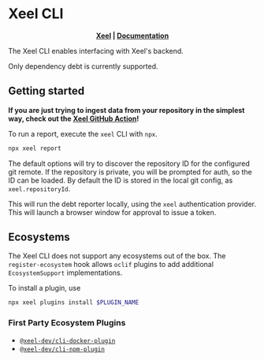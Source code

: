 # Xeel CLI

<div style="text-align: center;">
  <strong>
    <a href="https://xeel.dev">Xeel</a>
     | 
    <a href="https://docs.xeel.dev">Documentation</a>
  </strong>
</div>

The Xeel CLI enables interfacing with Xeel's backend.

Only dependency debt is currently supported.

## Getting started

**If you are just trying to ingest data from your
repository in the simplest way, check out the [Xeel
GitHub Action](https://github.com/xeel-dev/report-action)!**

To run a report, execute the `xeel` CLI with `npx`.

```sh
npx xeel report
```

The default options will try to discover the repository ID
for the configured git remote.
If the repository is private, you will be prompted for
auth, so the ID can be loaded.
By default the ID is stored in the local git config, as
`xeel.repositoryId`.

This will run the debt reporter locally, using the `xeel`
authentication provider. This will launch a browser window
for approval to issue a token.

## Ecosystems

The Xeel CLI does not support any ecosystems out of the
box.
The `register-ecosystem` hook allows `oclif` plugins to
add additional `EcosystemSupport` implementations.

To install a plugin, use

```sh
npx xeel plugins install $PLUGIN_NAME
```

### First Party Ecosystem Plugins

- [`@xeel-dev/cli-docker-plugin`](https://github.com/xeel-dev/cli-docker-plugin)
- [`@xeel-dev/cli-npm-plugin`](https://github.com/xeel-dev/cli-npm-plugin)
